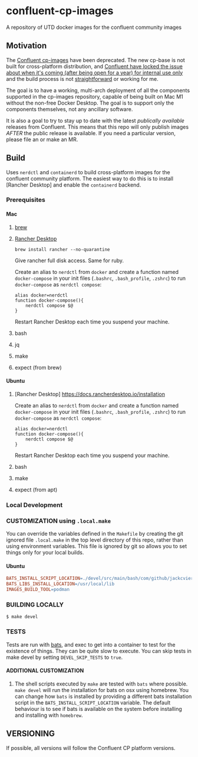 
[//]: # (Copyright 2021-2022 Jack Viers)

[//]: # ( )

[//]: # (   Licensed under the Apache License, Version 2.0 \(the "License"\);)

[//]: # (   you may not use this file except in compliance with the License.)

[//]: # (   You may obtain a copy of the License at)

[//]: # ( )

[//]: # (       http://www.apache.org/licenses/LICENSE-2.0)

[//]: # ( )

[//]: # (   Unless required by applicable law or agreed to in writing, software)

[//]: # (   distributed under the License is distributed on an "AS IS" BASIS,)

[//]: # (   WITHOUT WARRANTIES OR CONDITIONS OF ANY KIND, either express or implied.)

[//]: # (   See the License for the specific language governing permissions and)

[//]: # (   limitations under the License.)
   
# confluent-cp-images
A repository of UTD docker images for the confluent community images

## Motivation 

The [Confluent
cp-images](https://github.com/confluentinc/cp-docker-images#deprecation-notice)
have been deprecated. The new cp-base is not built for cross-platform
distribution, and [Confluent have locked the issue about when it's
coming (after being open for a year) for internal use
only](https://github.com/confluentinc/common-docker/issues/117#issuecomment-948789717)
and the build process is not
[straightforward](https://github.com/confluentinc/common-docker/issues/171)
or working for me.

The goal is to have a working, multi-arch deployment of all the
components supported in the cp-images repository, capable of being
built on Mac M1 without the non-free Docker Desktop. The goal is to
support only the components themselves, not any ancillary software.

It is also a goal to try to stay up to date with the latest
*publically available* releases from Confluent. This means that this
repo will only publish images *AFTER* the public release is
available. If you need a particular version, please file an <issue> or
make an MR.

## Build

Uses `nerdctl` and `containerd` to build cross-platform images for the confluent community platform. The easiest way to do this is to install [Rancher Desktop] and enable the `containerd` backend.

### Prerequisites

#### Mac

1. [brew](https://brew.sh/)
2.  [Rancher Desktop](https://docs.rancherdesktop.io/)

	```shell
	brew install rancher --no-quarantine
    ```
	
	Give rancher full disk access. Same for ruby.
	
	Create an alias to `nerdctl` from `docker` and create a function named `docker-compose` in your init files (`.bashrc`, `.bash_profile`, `.zshrc`) to run `docker-compose` as `nerdctl compose`:
	
	```shell
	alias docker=nerdctl
	function docker-compose(){
		nerdctl compose $@
	}
	
	```
	
	Restart Rancher Desktop each time you suspend your machine.
	
3. bash
4. jq
4. make
5. expect (from brew)

   
#### Ubuntu

1. [Rancher Desktop] https://docs.rancherdesktop.io/installation

	Create an alias to `nerdctl` from `docker` and create a function named `docker-compose` in your init files (`.bashrc`, `.bash_profile`, `.zshrc`) to run `docker-compose` as `nerdctl compose`:
	
	```shell
	alias docker=nerdctl
	function docker-compose(){
		nerdctl compose $@
	}
	
	```
	
	Restart Rancher Desktop each time you suspend your machine.
	
3. bash
4. make
5. expect (from apt)

### Local Development

### CUSTOMIZATION using `.local.make`

You can override the variables defined in the `Makefile` by creating
the git ignored file `.local.make` in the top level directory of this
repo, rather than using environment variables. This file is ignored by
git so allows you to set things only for your local builds.

#### Ubuntu

```Makefile
BATS_INSTALL_SCRIPT_LOCATION=./devel/src/main/bash/com/github/jackcviers/confluent/cp/images/installation/scripts/install_bats_ubuntu.sh
BATS_LIBS_INSTALL_LOCATION=/usr/local/lib
IMAGES_BUILD_TOOL=podman
```

### BUILDING LOCALLY

    $ make devel

### TESTS

Tests are run with [bats](https://bats-core.readthedocs.io/en/stable/), and
exec to get into a container to test for the existence of things. They
can be quite slow to execute. You can skip tests in make devel by
setting `DEVEL_SKIP_TESTS` to `true`.

#### ADDITIONAL CUSTOMIZATION

1. The shell scripts executed by `make` are tested with `bats` where
possible. `make devel` will run the installation for bats on osx using
homebrew. You can change how `bats` is installed by providing a
different bats installation script in the
`BATS_INSTALL_SCRIPT_LOCATION` 
variable. The default behaviour is to see if bats is available on the
system before installing and installing with `homebrew`.

## VERSIONING

If possible, all versions will follow the Confluent CP platform versions.
